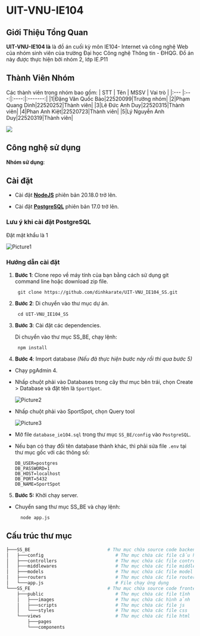 # UIT-VNU-IE104
## Giới Thiệu Tổng Quan
**UIT-VNU-IE104 là** là đồ án cuối kỳ môn IE104- Internet và công nghệ Web của nhóm sinh viên của trường Đại học Công nghệ Thông tin - ĐHQG. Đồ án này được thực hiện bởi nhóm 2, lớp IE.P11
## Thành Viên Nhóm
Các thành viên trong nhóm bao gồm:
| STT | Tên | MSSV | Vai trò |
|:--- |:---:|:----:|:-------:|
|1|Đặng Văn Quốc Bảo|22520099|Trưởng nhóm|
|2|Phạm Quang Dinh|22520252|Thành viên|
|3|Lê Đức Anh Duy|22520315|Thành viên|
|4|Phan Anh Kiệt|22520723|Thành viên|
|5|Lý Nguyễn Anh Duy|22520319|Thành viên|

<a href="[https://github.com/dinhkarate/web-dat-san/graphs/contributors]">
  <img src="https://contrib.rocks/image?repo=dinhkarate/web-dat-san" />
</a>

## Công nghệ sử dụng
**Nhóm sử dụng**: 
## Cài đặt
- Cài đặt [**NodeJS**](https://nodejs.org/en) phiên bản 20.18.0 trở lên.

- Cài đặt [**PostgreSQL**](https://www.postgresql.org) phiên bản 17.0 trở lên.

### Lưu ý khi cài đặt PostgreSQL
Đặt mật khẩu là 1 

![Picture1](https://github.com/user-attachments/assets/5af0b191-6bb8-40dc-9ab2-515a3dfd19bd)


### Hướng dẫn cài đặt
1. **Bước 1**: Clone repo về máy tính của bạn bằng cách sử dụng git command line hoặc download zip file.

        git clone https://github.com/dinhkarate/UIT-VNU_IE104_SS.git
2. **Bước 2**: Di chuyển vào thư mục dự án.

        cd UIT-VNU_IE104_SS

3. **Bước 3**: Cài đặt các dependencies.

    Di chuyển vào thư mục SS_BE, chạy lệnh:

        npm install
    

4. **Bước 4**: Import database *(Nếu đã thực hiện bước này rồi thì qua bước 5)*

- 	Chạy pgAdmin 4.

-	Nhấp chuột phải vào Databases trong cây thư mục bên trái, chọn 
    Create > Database và đặt tên là `SportSpot`.
   
     ![Picture2](https://github.com/user-attachments/assets/f751636f-d86a-4172-85f1-9dbd6b60f177)


-	Nhấp chuột phải vào SportSpot, chọn Query tool

    ![Picture3](https://github.com/user-attachments/assets/a545931c-8c3d-4178-81f8-ecf94a33a63f)

-   Mở file `database_ie104.sql` trong thư mục `SS_BE/config` vào `PostgreSQL`.

-   Nếu bạn có thay đổi tên database thành khác, thì phải sửa file `.env` tại thư mục gốc với các thông số:

        DB_USER=postgres
        DB_PASSWORD=1
        DB_HOST=localhost
        DB_PORT=5432
        DB_NAME=SportSpot

    

5. **Bước 5:**  Khởi chạy server.
- Chuyển sang thư mục SS_BE và chạy lệnh:

        node app.js

## Cấu trúc thư mục
```bash
├───SS_BE                             # Thư mục chứa source code backend
│   ├───config                           # Thư mục chứa các file cấu hình (dữ liệu mẫu, cấu hình database, ...)
│   ├───controllers                      # Thư mục chứa các file controller
│   ├───middlewares                      # Thư mục chứa các file middleware
│   ├───models                           # Thư mục chứa các file model
│   ├───routers                          # Thư mục chứa các file router
│   └───app.js                           # File chạy ứng dụng
└───SS_FE                             # Thư mục chứa source code frontend
    ├───public                           # Thư mục chứa các file tĩnh
    │   ├───images                       # Thư mục chứa các hình ảnh
    │   ├───scripts                      # Thư mục chứa các file js
    │   └───styles                       # Thư mục chứa các file css
    └───views                            # Thư mục chứa các file html
        ├───pages
        └───components
```


